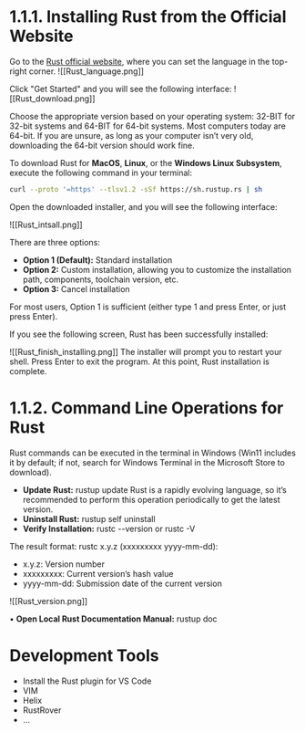 # 1.1.1. Installing Rust from the Official Website

Go to the [Rust official website](https://www.rust-lang.org/), where you can set the language in the top-right corner.
![[Rust_language.png]]

Click "Get Started" and you will see the following interface:
![[Rust_download.png]]

Choose the appropriate version based on your operating system: 32-BIT for 32-bit systems and 64-BIT for 64-bit systems. Most computers today are 64-bit. If you are unsure, as long as your computer isn’t very old, downloading the 64-bit version should work fine.

To download Rust for **MacOS**, **Linux**, or the **Windows Linux Subsystem**, execute the following command in your terminal:
```bash
curl --proto '=https' --tlsv1.2 -sSf https://sh.rustup.rs | sh
```
Open the downloaded installer, and you will see the following interface:

![[Rust_intsall.png]]

  

There are three options:

- **Option 1 (Default):** Standard installation
- **Option 2:** Custom installation, allowing you to customize the installation path, components, toolchain version, etc.
- **Option 3:** Cancel installation

For most users, Option 1 is sufficient (either type 1 and press Enter, or just press Enter).

If you see the following screen, Rust has been successfully installed:

![[Rust_finish_installing.png]]
The installer will prompt you to restart your shell. Press Enter to exit the program. At this point, Rust installation is complete.

# 1.1.2. Command Line Operations for Rust
Rust commands can be executed in the terminal in Windows (Win11 includes it by default; if not, search for Windows Terminal in the Microsoft Store to download).
- **Update Rust:** rustup update
  Rust is a rapidly evolving language, so it’s recommended to perform this operation periodically to get the latest version.
- **Uninstall Rust:** rustup self uninstall
- **Verify Installation:** rustc --version or rustc -V

The result format: rustc x.y.z (xxxxxxxxx yyyy-mm-dd):
- x.y.z: Version number
- xxxxxxxxx: Current version’s hash value
- yyyy-mm-dd: Submission date of the current version

![[Rust_version.png]]

• **Open Local Rust Documentation Manual:** rustup doc

# Development Tools

- Install the Rust plugin for VS Code
- VIM
- Helix
- RustRover
- …
